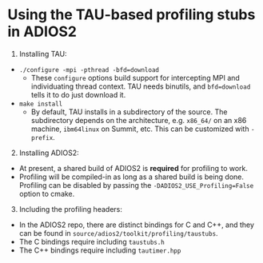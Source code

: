 # Using the TAU-based profiling stubs in ADIOS2
1. Installing TAU:
  * `./configure -mpi -pthread -bfd=download`
    * These `configure` options build support for intercepting MPI and individuating thread context. TAU needs binutils, and `bfd=download` tells it to do just download it.
  * `make install`
    * By default, TAU installs in a subdirectory of the source. The subdirectory depends on the architecture, e.g. `x86_64/` on an x86 machine, `ibm64linux` on Summit, etc. This can be customized with `-prefix`.
2. Installing ADIOS2:
  * At present, a shared build of ADIOS2 is **required** for profiling to work.
  * Profiling will be compiled-in as long as a shared build is being done. Profiling can be disabled by passing the `-DADIOS2_USE_Profiling=False` option to cmake.
3. Including the profiling headers:
  * In the ADIOS2 repo, there are distinct bindings for C and C++, and they can be found in `source/adios2/toolkit/profiling/taustubs`.
  * The C bindings require including `taustubs.h`
  * The C++ bindings require including `tautimer.hpp`
  
  
